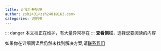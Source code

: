```yaml
---
title: 让我们开始吧
author: zsh2401<zsh2401@163.com>
categories: 说明书
---
```

::: danger
本文档正在维护，有大量异常存在
:::
**查看侧栏**，选择您要阅读的内容   

如果你在详细阅读后仍然未找到解决方案,请[联系我们](/about/)